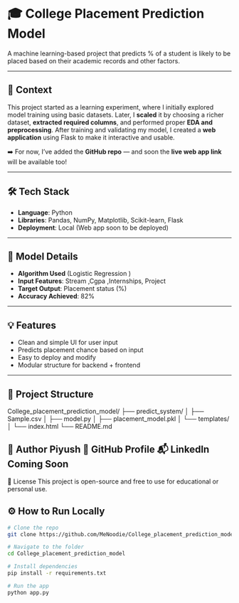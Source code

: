 # 🎓 College Placement Prediction Model

A machine learning-based project that predicts % of a student is likely to be placed based on their academic records and other factors.

---

## 📌 Context

This project started as a learning experiment, where I initially explored model training using basic datasets. Later, I **scaled** it by choosing a richer dataset, **extracted required columns**, and performed proper **EDA and preprocessing**. After training and validating my model, I created a **web application** using Flask to make it interactive and usable.

➡️ For now, I’ve added the **GitHub repo** — and soon the **live web app link** will be available too!

---

## 🛠️ Tech Stack

- **Language**: Python
- **Libraries**: Pandas, NumPy, Matplotlib, Scikit-learn, Flask
- **Deployment**: Local (Web app soon to be deployed)

---

## 🧠 Model Details

- **Algorithm Used** (Logistic Regression )
- **Input Features**: Stream	,Cgpa	,Internships,	Project
- **Target Output**: Placement status (%)
- **Accuracy Achieved**: 82% 

---

## 💡 Features

- Clean and simple UI for user input
- Predicts placement chance based on input
- Easy to deploy and modify
- Modular structure for backend + frontend

---

## 📂 Project Structure
College_placement_prediction_model/
├── predict_system/
│ ├── Sample.csv
│ ├── model.py
│ ├── placement_model.pkl
│ └── templates/
│ └── index.html
└── README.md

👤 Author
Piyush
🔗 GitHub Profile
📬 LinkedIn Coming Soon
---

📃 License
This project is open-source and free to use for educational or personal use.


## ⚙️ How to Run Locally

```bash
# Clone the repo
git clone https://github.com/MeNoodie/College_placement_prediction_model.git

# Navigate to the folder
cd College_placement_prediction_model

# Install dependencies
pip install -r requirements.txt

# Run the app 
python app.py









